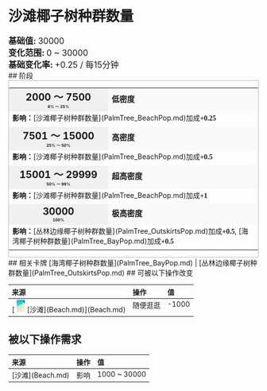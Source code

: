 # 沙滩椰子树种群数量  
  
<div style="font-size:1.2em"><b>基础值: </b> 30000 </div>  
<div style="font-size:1.2em"><b>变化范围: </b> 0 ~ 30000 </div>  
<div style="font-size:1.2em"><b>基础变化率: </b> +0.25 / 每15分钟 </div>  
## 阶段  
<div  style="border:1px solid #BBB"><table><tr style="height:2em;"><td style="background-color:#F0F0F0;text-align:center;width:180px;font-size:1.4em;font-weight:bold;vertical-align:middle;"><div>2000 ～ 7500<div><div style="font-size:0.4em">6% ～ 25%</div></td><td colspan=2 style="font-size:1.1em;vertical-align:middle;background-color:#F9F9F9;"><div><b>低密度</b></div><div style="font-size:0.8em;padding-top:4px;"></div></td></tr><tr><td colspan=2><b>影响：</b>[沙滩椰子树种群数量](PalmTree_BeachPop.md)加成<span style="font-family:ui-monospace"><b>+0.25</b></span></td></tr><tr><td colspan=2></td></tr><tr style="height:2em;"><td style="background-color:#F0F0F0;text-align:center;width:180px;font-size:1.4em;font-weight:bold;vertical-align:middle;"><div>7501 ～ 15000<div><div style="font-size:0.4em">25% ～ 50%</div></td><td colspan=2 style="font-size:1.1em;vertical-align:middle;background-color:#F9F9F9;"><div><b>高密度</b></div><div style="font-size:0.8em;padding-top:4px;"></div></td></tr><tr><td colspan=2><b>影响：</b>[沙滩椰子树种群数量](PalmTree_BeachPop.md)加成<span style="font-family:ui-monospace"><b>+0.5</b></span></td></tr><tr><td colspan=2></td></tr><tr style="height:2em;"><td style="background-color:#F0F0F0;text-align:center;width:180px;font-size:1.4em;font-weight:bold;vertical-align:middle;"><div>15001 ～ 29999<div><div style="font-size:0.4em">50% ～ 99%</div></td><td colspan=2 style="font-size:1.1em;vertical-align:middle;background-color:#F9F9F9;"><div><b>超高密度</b></div><div style="font-size:0.8em;padding-top:4px;"></div></td></tr><tr><td colspan=2><b>影响：</b>[沙滩椰子树种群数量](PalmTree_BeachPop.md)加成<span style="font-family:ui-monospace"><b>+1</b></span></td></tr><tr><td colspan=2></td></tr><tr style="height:2em;"><td style="background-color:#F0F0F0;text-align:center;width:180px;font-size:1.4em;font-weight:bold;vertical-align:middle;"><div>30000<div><div style="font-size:0.4em">100%</div></td><td colspan=2 style="font-size:1.1em;vertical-align:middle;background-color:#F9F9F9;"><div><b>极高密度</b></div><div style="font-size:0.8em;padding-top:4px;"></div></td></tr><tr><td colspan=2><b>影响：</b>[丛林边缘椰子树种群数量](PalmTree_OutskirtsPop.md)加成<span style="font-family:ui-monospace"><b>+0.5</b></span>, [海湾椰子树种群数量](PalmTree_BayPop.md)加成<span style="font-family:ui-monospace"><b>+0.5</b></span></td></tr><tr><td colspan=2></td></tr></table></div>  
## 相关卡牌  
[海湾椰子树种群数量](PalmTree_BayPop.md)  |  [丛林边缘椰子树种群数量](PalmTree_OutskirtsPop.md)  
## 可被以下操作改变  
<style>
        .table4163 th,td{
            text-align:left;
            vertical-align:top;
        }
        </style><table class="table table-bordered table4163" data-toggle="table"  ><thead style=""><tr ><th  style=""  >来源</th><th  style=""  >操作</th><th  style=""  data-sortable="true"  >值</th></tr></thead><tr ><td  style=""  >[<div style="width:25px;display:inline-block;text-align:center"><img decoding="async" src="../wiki/Sprite/Beach.png" href="a.md" style="max-width:25px;max-height:25px;"></div>[沙滩](Beach.md)](Beach.md)</td><td  style=""  >随便逛逛</td><td  style=""  >-1000</td></tr></tbody></table>  
  
## 被以下操作需求  
<style>
        .table4182 th,td{
            text-align:left;
            vertical-align:top;
        }
        </style><table class="table table-bordered table4182" data-toggle="table"  ><thead style=""><tr ><th  style=""  >来源</th><th  style=""  >操作</th><th  style=""  >值</th></tr></thead><tr ><td  style=""  >[沙滩](Beach.md)</td><td  style=""  >影响</td><td  style=""  >1000 ~ 30000</td></tr></tbody></table>  
  


<script>document.title="沙滩椰子树种群数量 - 卡牌生存百科 Card Survival Wiki";</script>